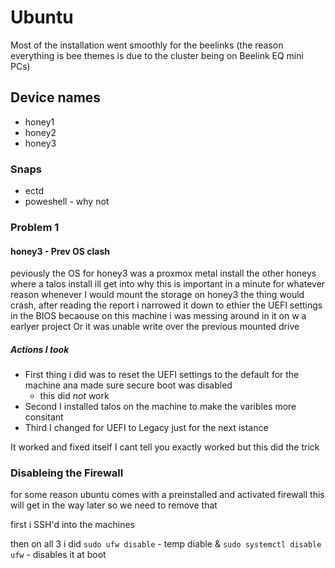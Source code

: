 # Ubuntu
Most of the installation went smoothly for the beelinks
(the reason everything is bee themes is due to the cluster being on Beelink EQ mini PCs)

## Device names
* honey1
* honey2
* honey3

### Snaps

* ectd
* poweshell - why not

### Problem 1

#### honey3 - Prev OS clash 
peviously the OS for honey3 was a proxmox metal install the other honeys where a talos install ill get into why this is important in a minute
for whatever reason whenever I would mount the storage on honey3 the thing would crash, after reading the report i narrowed it down to ethier the UEFI settings in the BIOS becaouse on this machine i was messing around in it on w a earlyer project
Or it was unable write over the previous mounted drive

##### Actions I took
* First thing i did was to reset the UEFI settings to the default for the machine ana made sure secure boot was disabled 
    * this did *not* work
* Second I installed talos on the machine to make the varibles more consitant
* Third I changed for UEFI to Legacy just for the next istance

It worked and fixed itself I cant tell you exactly worked but this did the trick

### Disableing the Firewall 

for some reason ubuntu comes with a preinstalled and activated firewall
this will get in the way later so we need to remove that 

first i SSH'd into the machines

then on all 3 i did 
`sudo ufw disable` - temp diable
&
`sudo systemctl disable ufw` - disables it at boot















